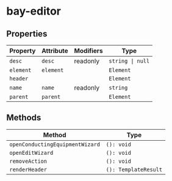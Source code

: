 # bay-editor

## Properties

| Property  | Attribute | Modifiers | Type             |
|-----------|-----------|-----------|------------------|
| `desc`    | `desc`    | readonly  | `string \| null` |
| `element` | `element` |           | `Element`        |
| `header`  |           |           | `Element`        |
| `name`    | `name`    | readonly  | `string`         |
| `parent`  | `parent`  |           | `Element`        |

## Methods

| Method                          | Type                 |
|---------------------------------|----------------------|
| `openConductingEquipmentWizard` | `(): void`           |
| `openEditWizard`                | `(): void`           |
| `removeAction`                  | `(): void`           |
| `renderHeader`                  | `(): TemplateResult` |
